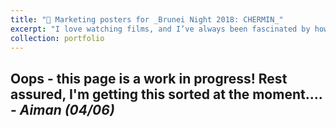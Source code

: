 ```yaml
---
title: "🎨 Marketing posters for _Brunei Night 2018: CHERMIN_"
excerpt: "I love watching films, and I’ve always been fascinated by how they’re marketed. When I was involved in the 2018 student play _Brunei Night 2018: CHERMIN_, I turned that fascination into a project and created some movie-style posters for the show --- including one using the notorious floating head format... [Read more here](/portfolio/portfolio_posters_chermin). <br/><br/><img src='../images/portfolio_chermin_posters.png'>"
collection: portfolio
---
```


Oops - this page is a work in progress! Rest assured, I'm getting this sorted at the moment.... - _Aiman (04/06)_
------